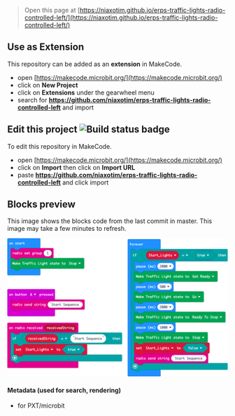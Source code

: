 
> Open this page at [https://niaxotim.github.io/erps-traffic-lights-radio-controlled-left/](https://niaxotim.github.io/erps-traffic-lights-radio-controlled-left/)

## Use as Extension

This repository can be added as an **extension** in MakeCode.

* open [https://makecode.microbit.org/](https://makecode.microbit.org/)
* click on **New Project**
* click on **Extensions** under the gearwheel menu
* search for **https://github.com/niaxotim/erps-traffic-lights-radio-controlled-left** and import

## Edit this project ![Build status badge](https://github.com/niaxotim/erps-traffic-lights-radio-controlled-left/workflows/MakeCode/badge.svg)

To edit this repository in MakeCode.

* open [https://makecode.microbit.org/](https://makecode.microbit.org/)
* click on **Import** then click on **Import URL**
* paste **https://github.com/niaxotim/erps-traffic-lights-radio-controlled-left** and click import

## Blocks preview

This image shows the blocks code from the last commit in master.
This image may take a few minutes to refresh.

![A rendered view of the blocks](https://github.com/niaxotim/erps-traffic-lights-radio-controlled-left/raw/master/.github/makecode/blocks.png)

#### Metadata (used for search, rendering)

* for PXT/microbit
<script src="https://makecode.com/gh-pages-embed.js"></script><script>makeCodeRender("{{ site.makecode.home_url }}", "{{ site.github.owner_name }}/{{ site.github.repository_name }}");</script>
